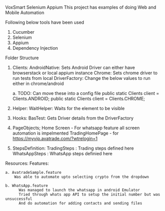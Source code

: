 VoxSmart Selenium Appium 
This project has examples of doing Web and Mobile Automation 

Following below tools have been used
  1. Cucumber
  2. Selenium
  3. Appium
  4. Dependency Injection

Folder Structure
  1. Clients:
      AndroidNative: Sets Android Driver can either have browserstack or local appium instance
      Chrome: Sets chrome driver to run tests from local
      DriverFactory: Change  the below values to run either in chrome/android
        
      a.  TODO: Can move these into a config file 
          public static Clients client = Clients.ANDROID;
          public static Clients client = Clients.CHROME;
  2. Helper:
      WaitHelper: Waits for the element to be visible
  3. Hooks:
      BasTest: Gets Driver details from the DriverFactory
  4. PageObjects;
    Home Screen - For whatsapp feature all screen automation is impelmented
    TradingHomePage - for https://myvip.avatrade.com/?wtrelogin=1
  5. StepsDefinition:
    TradingSteps : Trading steps defined here  
    WhatsAppSteps : WhatsApp steps definied here 


Resources:
  Features:
    
    a. AvatradeSample.feature
        Was able to automate upto selecting crypto from the dropdown
      
    b. WhatsApp.feature
          Was managed to launch the whatsapp in android Emulator 
          Tried through whats app API to setup the initial number but was unsuccessful 
          And do automation for adding contacts and sending files 


      
      
      
